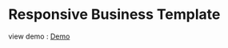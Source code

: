 # Responsive Business  Template

<p> view demo : <a href="https://pijush-karmakar.github.io/BusinessTemplate/ResponsiveBusinessTemplate(multipage)/">Demo</a> </p>
